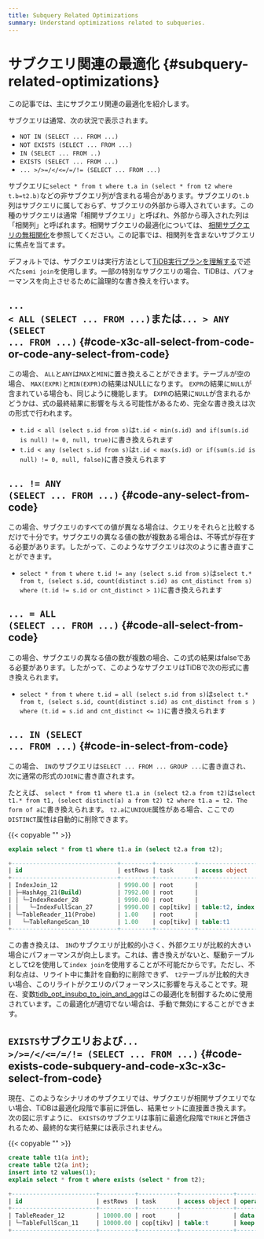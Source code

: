```yaml
---
title: Subquery Related Optimizations
summary: Understand optimizations related to subqueries.
---
```


# サブクエリ関連の最適化 {#subquery-related-optimizations}

この記事では、主にサブクエリ関連の最適化を紹介します。

サブクエリは通常、次の状況で表示されます。

-   `NOT IN (SELECT ... FROM ...)`
-   `NOT EXISTS (SELECT ... FROM ...)`
-   `IN (SELECT ... FROM ..)`
-   `EXISTS (SELECT ... FROM ...)`
-   `... >/>=/</<=/=/!= (SELECT ... FROM ...)`

サブクエリに`select * from t where t.a in (select * from t2 where t.b=t2.b)`などの非サブクエリ列が含まれる場合があります。サブクエリの`t.b`列はサブクエリに属しておらず、サブクエリの外部から導入されています。この種のサブクエリは通常「相関サブクエリ」と呼ばれ、外部から導入された列は「相関列」と呼ばれます。相関サブクエリの最適化については、 [相関サブクエリの無相関化](/correlated-subquery-optimization.md)を参照してください。この記事では、相関列を含まないサブクエリに焦点を当てます。

デフォルトでは、サブクエリは実行方法として[TiDB実行プランを理解する](/explain-overview.md)で述べた`semi join`を使用します。一部の特別なサブクエリの場合、TiDBは、パフォーマンスを向上させるために論理的な書き換えを行います。

## <code>... &lt; ALL (SELECT ... FROM ...)</code>または<code>... &gt; ANY (SELECT ... FROM ...)</code> {#code-x3c-all-select-from-code-or-code-any-select-from-code}

この場合、 `ALL`と`ANY`は`MAX`と`MIN`に置き換えることができます。テーブルが空の場合、 `MAX(EXPR)`と`MIN(EXPR)`の結果はNULLになります。 `EXPR`の結果に`NULL`が含まれている場合も、同じように機能します。 `EXPR`の結果に`NULL`が含まれるかどうかは、式の最終結果に影響を与える可能性があるため、完全な書き換えは次の形式で行われます。

-   `t.id < all (select s.id from s)`は`t.id < min(s.id) and if(sum(s.id is null) != 0, null, true)`に書き換えられます
-   `t.id < any (select s.id from s)`は`t.id < max(s.id) or if(sum(s.id is null) != 0, null, false)`に書き換えられます

## <code>... != ANY (SELECT ... FROM ...)</code> {#code-any-select-from-code}

この場合、サブクエリのすべての値が異なる場合は、クエリをそれらと比較するだけで十分です。サブクエリの異なる値の数が複数ある場合は、不等式が存在する必要があります。したがって、このようなサブクエリは次のように書き直すことができます。

-   `select * from t where t.id != any (select s.id from s)`は`select t.* from t, (select s.id, count(distinct s.id) as cnt_distinct from s) where (t.id != s.id or cnt_distinct > 1)`に書き換えられます

## <code>... = ALL (SELECT ... FROM ...)</code> {#code-all-select-from-code}

この場合、サブクエリの異なる値の数が複数の場合、この式の結果はfalseである必要があります。したがって、このようなサブクエリはTiDBで次の形式に書き換えられます。

-   `select * from t where t.id = all (select s.id from s)`は`select t.* from t, (select s.id, count(distinct s.id) as cnt_distinct from s ) where (t.id = s.id and cnt_distinct <= 1)`に書き換えられます

## <code>... IN (SELECT ... FROM ...)</code> {#code-in-select-from-code}

この場合、 `IN`のサブクエリは`SELECT ... FROM ... GROUP ...`に書き直され、次に通常の形式の`JOIN`に書き直されます。

たとえば、 `select * from t1 where t1.a in (select t2.a from t2)`は`select t1.* from t1, (select distinct(a) a from t2) t2 where t1.a = t2. The form of a`に書き換えられます。 `t2.a`に`UNIQUE`属性がある場合、ここでの`DISTINCT`属性は自動的に削除できます。

{{< copyable "" >}}

```sql
explain select * from t1 where t1.a in (select t2.a from t2);
```

```sql
+------------------------------+---------+-----------+------------------------+----------------------------------------------------------------------------+
| id                           | estRows | task      | access object          | operator info                                                              |
+------------------------------+---------+-----------+------------------------+----------------------------------------------------------------------------+
| IndexJoin_12                 | 9990.00 | root      |                        | inner join, inner:TableReader_11, outer key:test.t2.a, inner key:test.t1.a |
| ├─HashAgg_21(Build)          | 7992.00 | root      |                        | group by:test.t2.a, funcs:firstrow(test.t2.a)->test.t2.a                   |
| │ └─IndexReader_28           | 9990.00 | root      |                        | index:IndexFullScan_27                                                     |
| │   └─IndexFullScan_27       | 9990.00 | cop[tikv] | table:t2, index:idx(a) | keep order:false, stats:pseudo                                             |
| └─TableReader_11(Probe)      | 1.00    | root      |                        | data:TableRangeScan_10                                                     |
|   └─TableRangeScan_10        | 1.00    | cop[tikv] | table:t1               | range: decided by [test.t2.a], keep order:false, stats:pseudo              |
+------------------------------+---------+-----------+------------------------+----------------------------------------------------------------------------+
```

この書き換えは、 `IN`のサブクエリが比較的小さく、外部クエリが比較的大きい場合にパフォーマンスが向上します。これは、書き換えがないと、駆動テーブルとしてt2を使用して`index join`を使用することが不可能だからです。ただし、不利な点は、リライト中に集計を自動的に削除できず、 `t2`テーブルが比較的大きい場合、このリライトがクエリのパフォーマンスに影響を与えることです。現在、変数[tidb_opt_insubq_to_join_and_agg](/system-variables.md#tidb_opt_insubq_to_join_and_agg)はこの最適化を制御するために使用されています。この最適化が適切でない場合は、手動で無効にすることができます。

## <code>EXISTS</code>サブクエリおよび<code>... &gt;/&gt;=/&lt;/&lt;=/=/!= (SELECT ... FROM ...)</code> {#code-exists-code-subquery-and-code-x3c-x3c-select-from-code}

現在、このようなシナリオのサブクエリでは、サブクエリが相関サブクエリでない場合、TiDBは最適化段階で事前に評価し、結果セットに直接置き換えます。次の図に示すように、 `EXISTS`のサブクエリは事前に最適化段階で`TRUE`と評価されるため、最終的な実行結果には表示されません。

{{< copyable "" >}}

```sql
create table t1(a int);
create table t2(a int);
insert into t2 values(1);
explain select * from t where exists (select * from t2);
```

```sql
+------------------------+----------+-----------+---------------+--------------------------------+
| id                     | estRows  | task      | access object | operator info                  |
+------------------------+----------+-----------+---------------+--------------------------------+
| TableReader_12         | 10000.00 | root      |               | data:TableFullScan_11          |
| └─TableFullScan_11     | 10000.00 | cop[tikv] | table:t       | keep order:false, stats:pseudo |
+------------------------+----------+-----------+---------------+--------------------------------+
```
